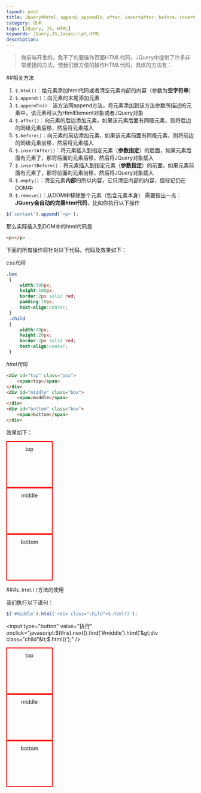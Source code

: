 ```yaml
---
layout: post
title: JQuery中html、append、appendTo、after、insertAfter、before、insertBefore、empty、remove系列方法的使用
category: 技术
tags: [JQuery, JS, HTML]
keywords: JQuery,JS,Javascript,HTML
description:
---
```


>做前端开发的，免不了的要操作页面HTML代码，JQuery中提供了许多非常便捷的方法，使我们很方便的操作HTML代码，具体的方法有：

##相关方法

1. `$.html()`：给元素添加html代码或者清空元素内部的内容（参数为**空字符串**）
2. `$.append()`：向元素的末尾添加元素
3. `$.appendTo()`：该方法同append方法，将元素添加到该方法参数所描述的元素中，该元素可以为HtmlElement对象或者JQuery对象
4. `$.after()`：向元素的后边添加元素，如果该元素后面有同级元素，则将后边的同级元素后移，然后将元素插入
5. `$.before()`：向元素的前边添加元素，如果该元素前面有同级元素，则将前边的同级元素前移，然后将元素插入
6. `$.insertAfter()`：将元素插入到指定元素（**参数指定**）的后面，如果元素后面有元素了，那将后面的元素后移，然后将JQuery对象插入
7. `$.insertBefore()`：将元素插入到指定元素（**参数指定**）的前面，如果元素前面有元素了，那将前面的元素前移，然后将JQuery对象插入
8. `$.empty()`：清空元素**内部**的所以内容，它只清空内部的内容，但标记仍在DOM中
9. `$.remove()`：从DOM中移除整个元素（包含元素本身）
需要指出一点：**JQuery会自动的完善html代码**，比如你执行以下操作

```js
$('content').append('<p>');
```

那么实际插入到DOM中的html代码是

```html
<p></p>
```

下面的所有操作将针对以下代码，代码及效果如下：

*css代码*

```css
.box  
 {  
     width:100px;   
     height:100px;   
     border:2px solid red;  
     padding:10px;  
     text-align:center;
 }  
 .child  
 {  
     width:70px;   
     height:20px;   
     border:2px solid red;  
     text-align:center;  
 }
```

*html代码*

```html
<div id="top" class="box">  
    <span>top</span>  
</div>  
<div id="middle" class="box">  
    <span>middle</span>  
</div>  
<div id="bottom" class="box">  
    <span>bottom</span>  
</div>
```

效果如下：

<style type="text/css">
    .box  
    {  
        width:100px;   
        height:100px;   
        border:2px solid red;  
        padding:10px;  
        text-align:center;
    }  
    .child  
    {  
        width:70px;   
        height:20px;   
        border:2px solid red;  
        text-align:center;  
    }
</style>
<div id="top" class="box">
    <span>top</span>
</div>
<div id="middle" class="box">
    <span>middle</span>
</div>
<div id="bottom" class="box">
    <span>bottom</span>
</div>

###`$.html()`方法的使用

我们执行以下语句：

```js
$('#middle').html('<div class="child">$.html()');
```

<input type="button" value="执行"
    onclick="javascript:$(this).next().find('#middle').html('&gt;div class="child"&lt;$.html()');" />

<div>
    <div id="top" class="box">
        <span>top</span>
    </div>
    <div id="middle" class="box">
        <span>middle</span>
    </div>
    <div id="bottom" class="box">
        <span>bottom</span>
    </div>
</div>